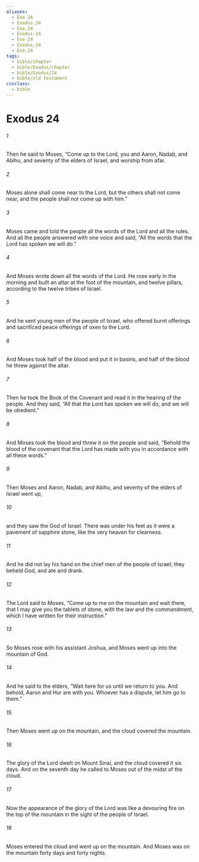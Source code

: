 ```yaml
---
aliases:
  - Exo 24
  - Exodus.24
  - Exo.24
  - Exodus-24
  - Exo-24
  - Exodus_24
  - Exo_24
tags:
  - bible/chapter
  - bible/Exodus/chapter
  - bible/Exodus/24
  - bible/old testament
cssclass:
  - bible
---
```


# Exodus 24

###### 1
Then he said to Moses, “Come up to the Lord, you and Aaron, Nadab, and Abihu, and seventy of the elders of Israel, and worship from afar.
###### 2
Moses alone shall come near to the Lord, but the others shall not come near, and the people shall not come up with him.”
###### 3
Moses came and told the people all the words of the Lord and all the rules. And all the people answered with one voice and said, “All the words that the Lord has spoken we will do.”
###### 4
And Moses wrote down all the words of the Lord. He rose early in the morning and built an altar at the foot of the mountain, and twelve pillars, according to the twelve tribes of Israel.
###### 5
And he sent young men of the people of Israel, who offered burnt offerings and sacrificed peace offerings of oxen to the Lord.
###### 6
And Moses took half of the blood and put it in basins, and half of the blood he threw against the altar.
###### 7
Then he took the Book of the Covenant and read it in the hearing of the people. And they said, “All that the Lord has spoken we will do, and we will be obedient.”
###### 8
And Moses took the blood and threw it on the people and said, “Behold the blood of the covenant that the Lord has made with you in accordance with all these words.”
###### 9
Then Moses and Aaron, Nadab, and Abihu, and seventy of the elders of Israel went up,
###### 10
and they saw the God of Israel. There was under his feet as it were a pavement of sapphire stone, like the very heaven for clearness.
###### 11
And he did not lay his hand on the chief men of the people of Israel; they beheld God, and ate and drank.
###### 12
The Lord said to Moses, “Come up to me on the mountain and wait there, that I may give you the tablets of stone, with the law and the commandment, which I have written for their instruction.”
###### 13
So Moses rose with his assistant Joshua, and Moses went up into the mountain of God.
###### 14
And he said to the elders, “Wait here for us until we return to you. And behold, Aaron and Hur are with you. Whoever has a dispute, let him go to them.”
###### 15
Then Moses went up on the mountain, and the cloud covered the mountain.
###### 16
The glory of the Lord dwelt on Mount Sinai, and the cloud covered it six days. And on the seventh day he called to Moses out of the midst of the cloud.
###### 17
Now the appearance of the glory of the Lord was like a devouring fire on the top of the mountain in the sight of the people of Israel.
###### 18
Moses entered the cloud and went up on the mountain. And Moses was on the mountain forty days and forty nights.


